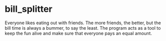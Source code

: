 # bill_splitter
Everyone likes eating out with friends. The more friends, the better, but the bill time is always a bummer, to say the least. 
The program acts as a tool to keep the fun alive and make sure that everyone pays an equal amount.
